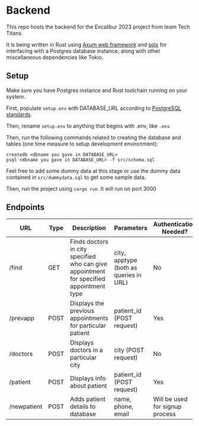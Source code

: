 # Backend

This repo hosts the backend for the Excalibur 2023 project from team Tech Titans.

It is being written in Rust using [Axum web framework](https://lib.rs/crates/axum) and [sqlx](https://lib.rs/crates/sqlx) for interfacing with a Postgres database instance, along with other miscellaneous dependencies like Tokio.

## Setup

Make sure you have Postgres instance and Rust toolchain running on your system.

First, populate ```setup.env``` with DATABASE_URL according to [PostgreSQL standards](https://www.postgresql.org/docs/current/libpq-connect.html#LIBPQ-CONNSTRING).

Then, rename ```setup.env``` to anything that begins with .env, like ```.env```.

Then, run the following commands related to creating the database and tables (one time measure to setup development environment):
```
createdb <dbname you gave in DATABASE_URL>
psql <dbname you gave in DATABASE_URL> -f src/schema.sql
```

Feel free to add some dummy data at this stage or use the dummy data contained in ```src/dummydata.sql``` to get some sample data.

Then, run the project using ```cargo run```. It will run on port 3000

## Endpoints

|URL| Type | Description | Parameters | Authentication Needed?
---|---|---|---|---
|/find| GET | Finds doctors in city specified who can give appointment for specified appointment type | city, apptype (both as queries in URL) | No
|/prevapp | POST | Displays the previous appointments for particular patient | patient_id (POST request) | Yes
|/doctors | POST | Displays doctors in a particular city | city (POST request) | No
|/patient | POST | Displays info about patient | patient_id (POST request) | Yes
|/newpatient | POST | Adds patient details to database | name, phone, email | Will be used for signup process
